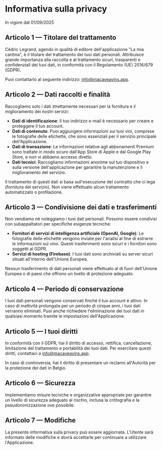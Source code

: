 # Informativa sulla privacy

In vigore dal 01/09/2025

## Articolo 1 — Titolare del trattamento
Cédric Legrand, agendo in qualità di editore dell'applicazione "La mia cantina", è il titolare del trattamento dei tuoi dati personali. Attribuisce grande importanza alla raccolta e al trattamento sicuri, trasparenti e confidenziali dei tuoi dati, in conformità con il Regolamento (UE) 2016/679 (GDPR).

Puoi contattarlo al seguente indirizzo: info@macaveavins.app.

## Articolo 2 — Dati raccolti e finalità
Raccogliamo solo i dati strettamente necessari per la fornitura e il miglioramento dei nostri servizi:
- **Dati di identificazione**: Il tuo indirizzo e-mail è necessario per creare e proteggere il tuo account.
- **Dati di contenuto**: Puoi aggiungere informazioni sui tuoi vini, comprese le fotografie delle etichette, che sono essenziali per il servizio principale dell'Applicazione.
- **Dati di transazione**: Le informazioni relative agli abbonamenti Premium sono trattate in modo sicuro dall'App Store di Apple e dal Google Play Store, e non vi abbiamo accesso diretto.
- **Dati tecnici**: Raccogliamo informazioni anonime sul tuo dispositivo e sulla versione dell'applicazione per garantire la manutenzione e il miglioramento del servizio.

Il trattamento di questi dati si basa sull'esecuzione del contratto che ci lega (fornitura del servizio). Non viene effettuato alcun trattamento automatizzato o profilazione.

## Articolo 3 — Condivisione dei dati e trasferimenti
Non vendiamo né noleggiamo i tuoi dati personali. Possono essere condivisi con subappaltatori per specifiche esigenze tecniche:
- **Fornitori di servizi di intelligenza artificiale (OpenAI, Google)**: Le fotografie delle etichette vengono inviate per l'analisi al fine di estrarre le informazioni sul vino. Questi trasferimenti sono sicuri e i fornitori sono soggetti al GDPR.
- **Servizi di hosting (Firebase)**: I tuoi dati sono archiviati su server sicuri situati all'interno dell'Unione Europea.

Nessun trasferimento di dati personali viene effettuato al di fuori dell'Unione Europea o di paesi che offrono un livello di protezione adeguato.

## Articolo 4 — Periodo di conservazione
I tuoi dati personali vengono conservati finché il tuo account è attivo. In caso di inattività prolungata per un periodo di cinque anni, i tuoi dati verranno eliminati. Puoi anche richiedere l'eliminazione dei tuoi dati in qualsiasi momento tramite le impostazioni dell'Applicazione.

## Articolo 5 — I tuoi diritti
In conformità con il GDPR, hai il diritto di accesso, rettifica, cancellazione, limitazione del trattamento e portabilità dei tuoi dati. Per esercitare questi diritti, contattaci a info@macaveavins.app.

In caso di controversia, hai il diritto di presentare un reclamo all'Autorità per la protezione dei dati in Belgio.

## Articolo 6 — Sicurezza
Implementiamo misure tecniche e organizzative appropriate per garantire un livello di sicurezza adeguato al rischio, inclusa la crittografia e la pseudonimizzazione ove possibile.

## Articolo 7 — Modifiche
La presente informativa sulla privacy può essere aggiornata. L'Utente sarà informato delle modifiche e dovrà accettarle per continuare a utilizzare l'Applicazione.
